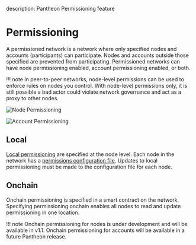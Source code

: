 description: Pantheon Permissioning feature
<!--- END of page meta data -->

# Permissioning 

A permissioned network is a network where only specified nodes and accounts (participants) can participate. 
Nodes and accounts outside those specified are prevented from participating. Permissioned networks can have node permissioning enabled, 
account permissioning enabled, or both. 

!!! note
    In peer-to-peer networks, node-level permissions can be used to enforce rules on nodes you control. 
    With node-level permissions only, it is still possible a bad actor could violate network governance 
    and act as a proxy to other nodes.  
    
![Node Permissioning](../images/node-permissioning-bad-actor.png)

![Account Permissioning](../images/account-permissioning.png)

## Local 

[Local permissioning](Local-Permissioning.md) are specified at the node level. Each node in the network has a [permissions configuration file](#permissions-configuration-file).
Updates to local permissioning must be made to the configuration file for each node. 

## Onchain 

Onchain permissioning is specified in a smart contract on the network. Specifying permissioning onchain
enables all nodes to read and update permissioning in one location. 

!!! note
    Onchain permissioning for nodes is under development and will be available in v1.1. Onchain permissioning
    for accounts will be available in a future Pantheon release. 